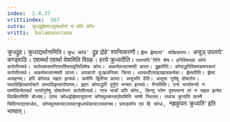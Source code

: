 ```yaml
---
index:  1.4.37
vrittiindex:  567
sutra:  क्रुधद्रुहेष्र्याऽसूयार्थानां यं प्रति कोपः
vritti:  balamanorama 
---
```


क्रुधद्रुह। क्रुधाद्यर्थानामिति। `क्रुध क्रोधे' `द्रुह द्रोहे' श्यन्विकरणौ। `ईष्र्य ईष्र्यायां' शब्विकरणः। `असूञ् उपतापे' कण्ड्वादिः। एषामर्था एवार्था येषामिति विग्रहः। हरये क्रुध्यतीति। `रावणादि'रिति शेषः। हरिविषयकं कोपं करोतीत्यर्थः। घातेच्चासमनियतश्चित्तवृत्तिविशेषः कोपः। अकर्मकत्वात्षष्ठी प्राप्ता। द्रुह्रतीति। कोपाद्धरिविषयकमपकारं करोतीत्यर्थः। अकर्मकत्वात्षष्ठी प्राप्ता। अपकारो दुःखजनिका क्रिया। धात्वर्थोपसङ्ग्रहादकर्मकः। ईष्र्यतीति। ईष्र्या असहनम्। हरिं कोपान्न सहत इत्यर्थः। कर्मणि द्वितीया प्राप्ता। असूयति वेति। असूया गुणेषु दोषारोपः। यथाविहितकर्माचारे दम्भादिकृत्वारोपणम्। इहग कोपाद्धरिं दुर्गुणं मन्यत इत्यर्थः। मैनामिति। एनां भार्यामन्यो न पश्येदित्येतदर्थं भार्यागुणेषु दोषारोपणं करोतीत्यर्थः। नात्र भार्यां प्रति कोपः, किन्तु परेण दृश्यमानां तां न सहत इत्येव विवक्षितमिति बोध्यम्। एवंच क्रोधद्रोहेष्र्यासूयानां कोपमूलकत्वएवेदमिति भाष्ये स्थितम्। तथाच कुप्यति कस्मै चिदित्याद्यसाध्वेव, कोपमूलकत्वाऽभावात्क्रुधार्थकत्वाऽभावाच्च। प्ररूढकोप एव हि क्रोधः, `नह्रकुपतः क्रुध्यति' इति भाष्यात्। 

